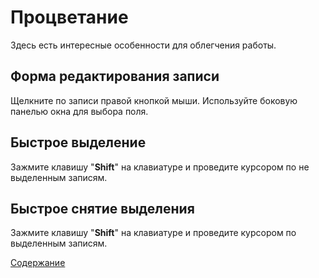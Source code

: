 # Процветание

Здесь есть интересные особенности для облегчения работы.

## Форма редактирования записи

Щелкните по записи правой кнопкой мыши. Используйте боковую панелью окна для выбора поля.

## Быстрое выделение

Зажмите клавишу "**Shift**" на клавиатуре и проведите курсором по не выделенным записям.

## Быстрое снятие выделения

Зажмите клавишу "**Shift**" на клавиатуре и проведите курсором по выделенным записям.

[Содержание](https://github.com/Alexxx180/Wisdom/blob/master/Instruction/Prosperity/Contents.md)
